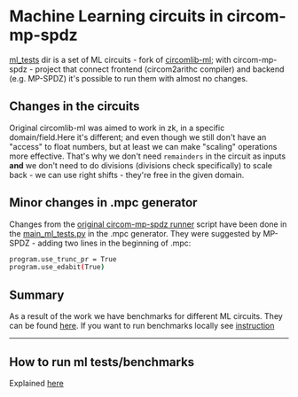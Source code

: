 # Machine Learning circuits in circom-mp-spdz

[ml_tests](./ml_tests/) dir is a set of ML circuits - fork of [circomlib-ml](https://github.com/socathie/circomlib-ml); with circom-mp-spdz - project that connect frontend (circom2arithc compiler) and backend (e.g. MP-SPDZ) it's possible to run them with almost no changes.

## Changes in the circuits

Original circomlib-ml was aimed to work in zk, in a specific domain/field.Here it's different; and even though we still don't have an "access" to float numbers, but at least we can make "scaling" operations more effective. That's why we don't need `remainders` in the circuit as inputs **and** we don't need to do divisions (divisions check specifically) to scale back - we can use right shifts - they're free in the given domain.

## Minor changes in .mpc generator

Changes from the [original circom-mp-spdz runner](./main.py) script have been done in the [main_ml_tests.py](./main_ml_tests.py) in the .mpc generator. 
They were suggested by MP-SPDZ - adding two lines in the beginning of .mpc:
```bash
program.use_trunc_pr = True
program.use_edabit(True)
```

## Summary

As a result of the work we have benchmarks for different ML circuits. They can be found [here](./BENCHMARK.md). If you want to run benchmarks locally see [instruction](#how-to-run-ml-testsbenchmarks)

---

## How to run ml tests/benchmarks

Explained [here](https://hackmd.io/Lv6OuKNgQLqA6YGTGWG4DQ?view#Docker-Settings-abd-running-MP-SPDZ-on-multiple-machines)